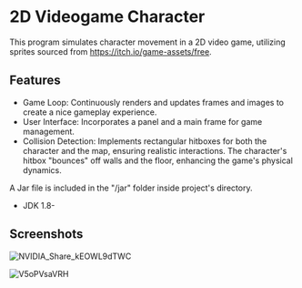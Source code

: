 # 2D Videogame Character

This program simulates character movement in a 2D video game, utilizing sprites sourced from https://itch.io/game-assets/free.

## Features

 * Game Loop: Continuously renders and updates frames and images to create a nice gameplay experience.
 * User Interface: Incorporates a panel and a main frame for game management.
 * Collision Detection: Implements rectangular hitboxes for both the character and the map, ensuring realistic interactions. The character's hitbox "bounces" off walls and the floor, enhancing the game's physical dynamics.

A Jar file is included in the "/jar" folder inside project's directory.


- JDK 1.8-


## Screenshots

![NVIDIA_Share_kEOWL9dTWC](https://github.com/nicolasPalomares/2DGameCharacter/assets/106792719/28e9485f-5830-4d1e-b712-40fee0cd1f0b)

![V5oPVsaVRH](https://github.com/nicolasPalomares/2DGameCharacter/assets/106792719/4ffbeb3a-cd80-48bc-a823-2b936dc7e342)

